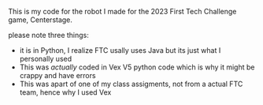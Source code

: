 This is my code for the robot I made for the 2023 First Tech Challenge game, Centerstage.

please note three things:
- it is in Python, I realize FTC usally uses Java but its just what I personally used
- This was *actually* coded in Vex V5 python code which is why it might be crappy and have errors
- This was apart of one of my class assigments, not from a actual FTC team, hence why I used Vex
